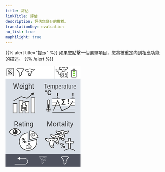 ```yaml
---
title: 評估
linkTitle: 評估
description: 評估您儲存的數據。
translationKey: evaluation
no_list: true
maphilight: true
---
```

{{% alert title="提示" %}}
如果您點擊一個選單項目，您將被重定向到相應功能的描述。
{{% /alert %}}

<img src="images/evaluate.png" alt="VitalControl 評估" title="評估" usemap="#workmap" class="maphilight" />

<map name="workmap">
  <area shape="rect" coords="3,40,116,160" alt="體重" title="在體重部分評估您儲存的數據&#10;滑鼠點擊：打開文件" href="/en/docs/evaluation/weight/">
  <area shape="rect" coords="3,160,116,279" alt="評分" title="在評分部分評估您儲存的數據&#10;滑鼠點擊：打開文件" href="/en/docs/evaluation/rating/">

  <area shape="rect" coords="116,40,238,160" alt="溫度" title="在溫度部分評估您儲存的數據&#10;滑鼠點擊：打開文件" href="/en/docs/evaluation/temperature/">
  <area shape="rect" coords="116,160,238,279" alt="死亡率" title="在死亡率部分評估您儲存的數據&#10;滑鼠點擊：打開文件" href="/en/docs/evaluation/mortality/">

  <area shape="rect" coords="150,282,238,319" alt="篩選" title="設置篩選器&#10;滑鼠點擊：查看文件" href="/en/docs/filter">
  <area shape="rect" coords="2,282,95,319" alt="返回" title="返回上一層&#10;滑鼠點擊：查看文件" href="/en/docs/menu/mainmenu/">
</map>
